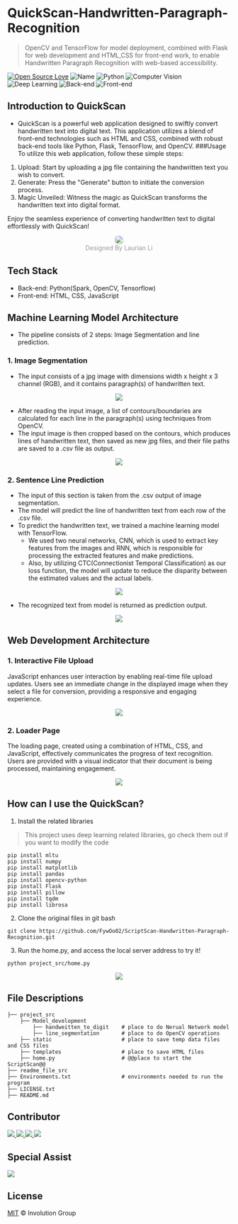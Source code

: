# QuickScan-Handwritten-Paragraph-Recognition
> OpenCV and TensorFlow for model deployment, combined with Flask for web 
> development and HTML,CSS for front-end work, to enable Handwritten Paragraph 
> Recognition with web-based accessibility.

[![Open Source Love](https://badges.frapsoft.com/os/v2/open-source.svg?v=103)](https://github.com/FywOo02/Boston-House-Pricing-Forecast)
![Name](https://badgen.net/badge/Author/Owen&Laurian&Eddie&Derrick&Cho/orange?)
![Python](https://img.shields.io/badge/python-3.10-519dd9.svg?v=103)
![Computer Vision](https://badgen.net/badge/ComputerVision/OpenCV/blue?)
![Deep Learning](https://badgen.net/badge/DeepLearning/Tensorflow/red?)
![Back-end](https://badgen.net/badge/Back-end/Flask/yellow?)
![Front-end](https://badgen.net/badge/Front-end/HTML&CSS/pink?)


## Introduction to QuickScan
-   QuickScan is a powerful web application designed to swiftly convert handwritten text into digital text. This application utilizes a blend of front-end technologies such as HTML and CSS, combined with robust back-end tools like Python, Flask, TensorFlow, and OpenCV.
###Usage To utilize this web application, follow these simple steps:

1. Upload: Start by uploading a jpg file containing the handwritten text you wish to convert.
2. Generate: Press the "Generate" button to initiate the conversion process.
3. Magic Unveiled: Witness the magic as QuickScan transforms the handwritten text into digital format.

Enjoy the seamless experience of converting handwritten text to digital effortlessly with QuickScan!

<center>
    <img style="border-radius: 0.3125em;
    box-shadow: 0 2px 4px 0 rgba(34,36,38,.12),0 2px 10px 0 rgba(34,36,38,.08);" 
    src="readme_file_src/quickscan_icon.jpg">
    <br>
    <div style="color:orange;
    display: inline-block;
    color: #999;
    padding: 2px;">Designed By Laurian Li</div>
</center>


## Tech Stack
  - Back-end: Python(Spark, OpenCV, Tensorflow)
  - Front-end: HTML, CSS, JavaScript

## Machine Learning Model Architecture
- The pipeline consists of 2 steps: Image Segmentation and line prediction.
### 1. Image Segmentation
- The input consists of a jpg image with dimensions width x height x 3 channel (RGB), and it contains paragraph(s) of handwritten text.
<div align=center>
<img src="readme_file_src\original_photo.png"> 
</div>

- After reading the input image, a list of contours/boundaries are calculated for each line in the paragraph(s) using techniques from OpenCV.
- The input image is then cropped based on the contours, which produces lines of handwritten text, then saved as new jpg files, and their file paths are saved to a .csv file as output.


<div align=center>
<img src="readme_file_src\opencv_rectangle.png">
</div>
    
### 2. Sentence Line Prediction
- The input of this section is taken from the .csv output of image segmentation.
- The model will predict the line of handwritten text from each row of the .csv file.
- To predict the handwritten text, we trained a machine learning model with TensorFlow.
  - We used two neural networks, CNN, which is used to extract key features from the images and RNN, which is responsible for processing the extracted features and make predictions.
  - Also, by utilizing CTC(Connectionist Temporal Classification) as our loss function, the model will update to reduce the disparity between the estimated values and the actual labels.
<div align=center>
<img src="readme_file_src/CNN_LSTM.png">
</div>

- The recognized text from model is returned as prediction output.
<div align=center>
<img src="readme_file_src/output.png">
</div>


## Web Development Architecture
### 1. Interactive File Upload
JavaScript enhances user interaction by enabling real-time file upload updates. 
Users see an immediate change in the displayed image when they select a file for conversion, 
providing a responsive and engaging experience.

<div align=center>
<img src="readme_file_src/page_view.png">
</div>

### 2. Loader Page 
The loading page, created using a combination of HTML, CSS, and JavaScript, effectively communicates the progress 
of text recognition. Users are provided with a visual indicator that their document is 
being processed, maintaining engagement.

<div align=center>
<img src="readme_file_src/page_view.png">
</div>



## How can I use the QuickScan?
1. Install the related libraries
> This project uses deep learning related libraries, go check them out if 
> you want to modify the code
```
pip install mltu
pip install numpy
pip install matplotlib
pip install pandas
pip install opencv-python
pip install Flask
pip install pillow
pip install tqdm
pip install librosa
```
2. Clone the original files in git bash
```
git clone https://github.com/FywOo02/ScriptScan-Handwritten-Paragraph-Recognition.git
```
3. Run the home.py, and access the local server address to try it!
```
python project_src/home.py
```
<div align=center>
<img src="readme_file_src/local_server.png">
</div>


## File Descriptions
```
├── project_src
    ├── Model_development 
        ├── handweitten_to_digit    # place to do Nerual Network model 
        ├── line_segmentation       # place to do OpenCV operations
    ├── static                      # place to save temp data files and CSS files
    ├── templates                   # place to save HTML files 
    ├── home.py                     # @@place to start the ScriptScan@@
├── readme_file_src
├── Environments.txt                # environments needed to run the program
├── LICENSE.txt 
├── README.md 
```

## Contributor
<a href="https://github.com/LL-Laurian">
  <img src="https://github.com/LL-Laurian.png?size=50">
</a>

<a href="https://github.com/FywOo02">
  <img src="https://github.com/FywOo02.png?size=50">
</a>

<a href="https://github.com/Eyang0612">
  <img src="https://github.com/Eyang0612.png?size=50">
</a>

<a href="https://github.com/owensun2004">
  <img src="https://github.com/owensun2004.png?size=50">
</a>

## Special Assist
<a href="https://github.com/liderrick616">
  <img src="https://github.com/liderrick616.png?size=50">
</a>

## License
[MIT](https://github.com/FywOo02/Handwritten-Digit-Recognizer-With-GUI/blob/main/LICENSE) © Involution Group
